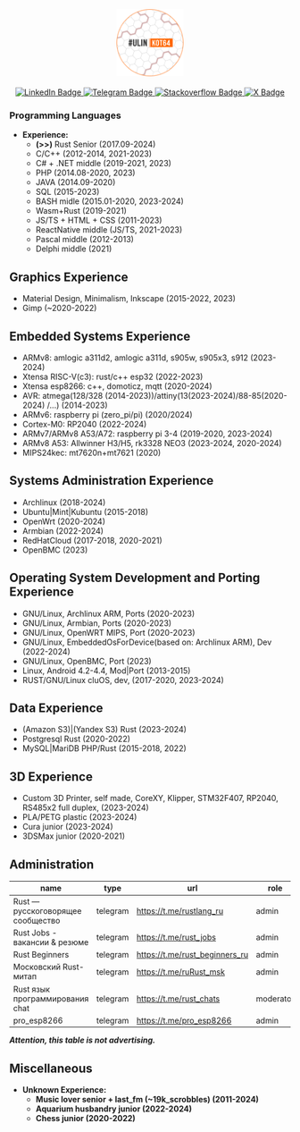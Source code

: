 <div id="header" align="center">
  <img src="https://github.com/denisandroid/denisandroid/blob/main/avatar2.png?raw=true" width="120px"/>
  </br></br>
<div id="badges">
  <a href="https://www.linkedin.com/in/denis-kotlyarov64">
    <img src="https://img.shields.io/badge/LinkedIn-blue?style=for-the-badge&logo=linkedin&logoColor=white" alt="LinkedIn Badge"/>
  </a>
  <a href="https://t.me/UlinKot">
    <img src="https://img.shields.io/badge/>> Telegram <<-red?style=for-the-badge&logo=telegram&logoColor=white" alt="Telegram Badge"/>
  </a>
  <a href="https://ru.stackoverflow.com/users/184854/denis-kotlyarov?tab=profile">
    <img src="https://img.shields.io/badge/Stackoverflow-green?style=for-the-badge&logo=stackoverflow&logoColor=white" alt="Stackoverflow Badge"/>
  </a>
  <a href="https://x.com/Ulin44107724">
    <img src="https://img.shields.io/badge/Twitter-blue?style=for-the-badge&logo=x&logoColor=white" alt="X Badge"/>
  </a>
</div>
</div>

### Programming Languages
- **Experience:**
  - **(>>)** Rust Senior (2017.09-2024) 
  - C/C++ (2012-2014, 2021-2023)
  - C# + .NET middle (2019-2021, 2023)
  - PHP (2014.08-2020, 2023)
  - JAVA (2014.09-2020)
  - SQL (2015-2023)
  - BASH midle (2015.01-2020, 2023-2024)
  - Wasm+Rust (2019-2021)
  - JS/TS + HTML + CSS (2011-2023)
  - ReactNative middle (JS/TS, 2021-2023)
  - Pascal middle (2012-2013)
  - Delphi middle (2021)

## Graphics Experience
- Material Design, Minimalism, Inkscape (2015-2022, 2023)
- Gimp (~2020-2022)

## Embedded Systems Experience
- ARMv8: amlogic a311d2, amlogic a311d, s905w, s905x3, s912 (2023-2024)
- Xtensa RISC-V(c3): rust/c++ esp32 (2022-2023)
- Xtensa esp8266: c++, domoticz, mqtt (2020-2024)
- AVR: atmega(128/328 (2014-2023))/attiny(13(2023-2024)/88-85(2020-2024) /...) (2014-2023)
- ARMv6: raspberry pi (zero_pi/pi) (2020/2024)
- Cortex-M0: RP2040 (2022-2024)
- ARMv7/ARMv8 A53/A72: raspberry pi 3-4 (2019-2020, 2023-2024)
- ARMv8 A53: Allwinner H3/H5, rk3328 NEO3 (2023-2024, 2020-2024)
- MIPS24kec: mt7620n+mt7621 (2020)

## Systems Administration Experience
- Archlinux (2018-2024)
- Ubuntu|Mint|Kubuntu (2015-2018)
- OpenWrt (2020-2024)
- Armbian (2022-2024)
- RedHatCloud (2017-2018, 2020-2021)
- OpenBMC (2023)

## Operating System Development and Porting Experience
- GNU/Linux, Archlinux ARM, Ports (2020-2023)
- GNU/Linux, Armbian, Ports (2020-2023)
- GNU/Linux, OpenWRT MIPS, Port (2020-2023)
- GNU/Linux, EmbeddedOsForDevice(based on: Archlinux ARM), Dev (2022-2024)
- GNU/Linux, OpenBMC, Port (2023)
- Linux, Android 4.2-4.4, Mod|Port (2013-2015)
- RUST/GNU/Linux cluOS, dev, (2017-2020, 2023-2024)

## Data Experience
- (Amazon S3)|(Yandex S3) Rust (2023-2024)
- Postgresql Rust (2020-2022)
- MySQL|MariDB PHP/Rust (2015-2018, 2022)

## 3D Experience
- Custom 3D Printer, self made, CoreXY, Klipper, STM32F407, RP2040, RS485x2 full duplex, (2023-2024)
- PLA/PETG plastic (2023-2024)
- Cura junior (2023-2024)
- 3DSMax junior (2020-2021)

## Administration

|              name                 |   type   |            url                 |    role   |
| --------------------------------- | -------- | ------------------------------ | --------- |
| Rust — русскоговорящее сообщество | telegram | https://t.me/rustlang_ru       | admin     |
| Rust Jobs - вакансии & резюме     | telegram | https://t.me/rust_jobs         | admin     |
| Rust Beginners                    | telegram | https://t.me/rust_beginners_ru | admin     |
| Московский Rust-митап             | telegram | https://t.me/ruRust_msk        | admin     |
| Rust язык программирования chat   | telegram | https://t.me/rust_chats        | moderator |
| pro_esp8266                       | telegram | https://t.me/pro_esp8266       | admin     |

<i><b>Attention<b>, this table is not advertising.</i>

## Miscellaneous
- **Unknown Experience:**
  - Music lover senior + last_fm (~19k_scrobbles) (2011-2024)
  - Aquarium husbandry junior (2022-2024)
  - Chess junior (2020-2022)
